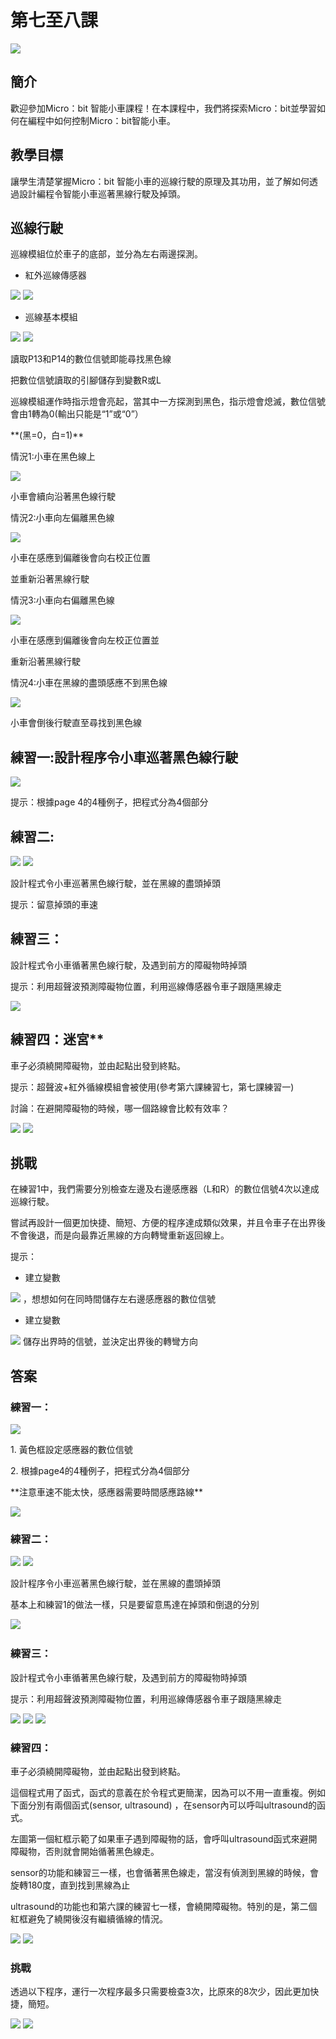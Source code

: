 # 第七至八課

![](pic/7/7_1.png)
## 簡介 
<P>
歡迎參加Micro：bit 智能小車課程！在本課程中，我們將探索Micro：bit並學習如何在編程中如何控制Micro：bit智能小車。
<P>

## 教學目標
<P>
讓學生清楚掌握Micro：bit 智能小車的巡線行駛的原理及其功用，並了解如何透過設計編程令智能小車巡著黑線行駛及掉頭。
<P>

## 巡線行駛
<P>巡線模組位於車子的底部，並分為左右兩邊探測。
<P>

+ 紅外巡線傳感器

![](pic/7/7_2.png)
![](pic/7/7_3.png)

+ 巡線基本模組

![](pic/7/7_4.png)
![](pic/7/7_5.png)

<P>
讀取P13和P14的數位信號即能尋找黑色線
<P>
<P>
把數位信號讀取的引腳儲存到變數R或L
<P>
<P>
巡線模組運作時指示燈會亮起，當其中一方探測到黑色，指示燈會熄滅，數位信號會由1轉為0(輸出只能是“1”或“0”）
<P>
<P>
**(黑=0，白=1)**
<P>
<P>
情況1:小車在黑色線上
<P>

![](pic/7/7_6.png)
<P>
小車會續向沿著黑色線行駛
<P>
<P>
情況2:小車向左偏離黑色線
<P>

![](pic/7/7_7.png)
<P>
小車在感應到偏離後會向右校正位置  
<P>
<P>
並重新沿著黑線行駛
<P>
<P>
情況3:小車向右偏離黑色線        
<P>

![](pic/7/7_8.png)
<P>
小車在感應到偏離後會向左校正位置並  
<P>
<P>
重新沿著黑線行駛
<P>
<P>
情況4:小車在黑線的盡頭感應不到黑色線
<P>

![](pic/7/7_9.png)
<P>
小車會倒後行駛直至尋找到黑色線
<P>

## 練習一:設計程序令小車巡著黑色線行駛

![](pic/7/7_10.png)
<P>
提示：根據page 4的4種例子，把程式分為4個部分
<P>

## 練習二:

![](pic/7/7_11.png)
![](pic/7/7_12.png)
<P>
設計程式令小車巡著黑色線行駛，並在黑線的盡頭掉頭
<P>
<P>
提示：留意掉頭的車速
<P>

## 練習三：
<P>
設計程式令小車循著黑色線行駛，及遇到前方的障礙物時掉頭
<P>
<P>
提示：利用超聲波預測障礙物位置，利用巡線傳感器令車子跟隨黑線走
<P>

![](pic/7/7_13.png)

## 練習四：迷宮**
<P>
車子必須繞開障礙物，並由起點出發到終點。
<P>
<P>
提示：超聲波+紅外循線模組會被使用(參考第六課練習七，第七課練習一)
<P>
<P>
討論：在避開障礙物的時候，哪一個路線會比較有效率？
<P>

![](pic/7/7_14.png)
![](pic/7/7_15.png)

## **挑戰**
<P>
在練習1中，我們需要分別檢查左邊及右邊感應器（L和R）的數位信號4次以達成巡線行駛。
<P>
<P>
嘗試再設計一個更加快捷、簡短、方便的程序達成類似效果，并且令車子在出界後不會後退，而是向最靠近黑線的方向轉彎重新返回線上。
<P>
<P>
提示：
<P>
  
+ 建立變數

![](pic/7/7_16.png)
，想想如何在同時間儲存左右邊感應器的數位信號

+ 建立變數

![](pic/7/7_17.png)
儲存出界時的信號，並決定出界後的轉彎方向

## 答案
### 練習一：

![](pic/7/7_18.png)
<P>
1.	黃色框設定感應器的數位信號
<P>
<P>
2.	根據page4的4種例子，把程式分為4個部分
<P>
<P>
**注意車速不能太快，感應器需要時間感應路線**
<P>

![](pic/7/7_19.png)
 
### 練習二：

![](pic/7/7_20.png)
![](pic/7/7_21.png)
<P>
設計程序令小車巡著黑色線行駛，並在黑線的盡頭掉頭
<P>
<P>
基本上和練習1的做法一樣，只是要留意馬達在掉頭和倒退的分別
<P>

![](pic/7/7_22.png)
  
### 練習三：
<P>
設計程式令小車循著黑色線行駛，及遇到前方的障礙物時掉頭
<P>
<P>
提示：利用超聲波預測障礙物位置，利用巡線傳感器令車子跟隨黑線走
<P>

![](pic/7/7_23.png)
![](pic/7/7_24.png)
![](pic/7/7_25.png)
 
### 練習四：
<P>
車子必須繞開障礙物，並由起點出發到終點。
<P>
<P>
這個程式用了函式，函式的意義在於令程式更簡潔，因為可以不用一直重複。例如下面分別有兩個函式(sensor, ultrasound) ，在sensor內可以呼叫ultrasound的函式。
<P>
<P>
左圖第一個紅框示範了如果車子遇到障礙物的話，會呼叫ultrasound函式來避開障礙物，否則就會開始循著黑色線走。
<P>
<P>
sensor的功能和練習三一樣，也會循著黑色線走，當沒有偵測到黑線的時候，會旋轉180度，直到找到黑線為止
<P>
<P>
ultrasound的功能也和第六課的練習七一樣，會繞開障礙物。特別的是，第二個紅框避免了繞開後沒有繼續循線的情況。
<P>

![](pic/7/7_26.png)
![](pic/7/7_27.png)

### **挑戰**
<P>
透過以下程序，運行一次程序最多只需要檢查3次，比原來的8次少，因此更加快捷，簡短。
<P>

![](pic/7/7_28.png)
![](pic/7/7_29.png)
